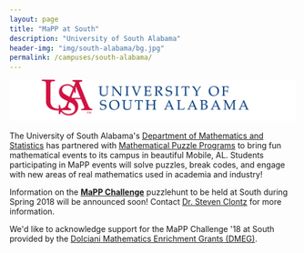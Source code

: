 ```yaml
---
layout: page
title: "MaPP at South"
description: "University of South Alabama"
header-img: "img/south-alabama/bg.jpg"
permalink: /campuses/south-alabama/
---
```


![South logo](/img/south-alabama/logo.png)

The University of South Alabama's
[Department of Mathematics and Statistics][south]
has partnered with
[Mathematical Puzzle Programs][mapp]
to bring fun mathematical events to its campus in beautiful
Mobile, AL. Students participating in MaPP
events will solve puzzles, break codes, and engage with new areas of real
mathematics used in academia and industry!

Information on the **[MaPP Challenge][challenge]** puzzlehunt
to be held at South
during Spring 2018 will be announced soon!
Contact [Dr. Steven Clontz][clontz] for more information.

We'd like to acknowledge support for the MaPP Challenge '18 at South provided
by the [Dolciani Mathematics Enrichment Grants (DMEG)][demg].

[demg]: https://www.maa.org/programs/maa-grants/dolciani-mathematics-enrichment-grants

<!-- ## What is this about?

To try out a MaPP-style puzzle, download and print the
[High School Challenge '17 teaser puzzle][teaser]. You can also download the
[High School Challenge '16 game book][hsc16book]. More information on
MaPP puzzles can be found at MaPP's [puzzles](/puzzles/) page.

No advanced mathematical background is required for these puzzles, so this
event is appropriate for both proficient and less-experienced secondary
mathematics students.

## High School Challenge '17

* [Registration Link][form]

South will host the MaPP High School Challenge '17 on **Saturday, March 25**.
Check-in will begin at **10am** in
[Instructional Laboritories Building \#140][map]; parking is available
at the University Blvd and William and Mary St intersection.
The game will be finished by **3pm**.
A pizza lunch and light snacks for all players and chaperones is included in
the cost of registration.

High schools are invited to register one or two teams for this event on
our [online form][form]. To cover the cost of food and materials,
the registration fee for this event is **$100 for one team** or
**$150 for two teams from the same school**. Checks should be made out
to the *University of South Alabama* and mailed to:

Prof. Steven Clontz  
USA Dept of Math and Stats  
411 University Boulevard North, ILB #314  
Mobile, AL 36688-0002  

Your registration is not
considered final until this fee is paid, and space is limited on a
first-come, first-served basis to the first eight teams who complete
registration and payment.
Please contact the [organizer][clontz] if you'd like your
school to participate but lack funding to pay this fee. Please register
before **March 1** so that food and supplies may be ordered in time for the
event.

Each team must be accompanied by a teacher or chaperone. The game begins
with a puzzle that takes place throughout the east side of
South's [campus][map] (bounded between USA South Dr, USA North Dr, and
University Blvd),
so players are encouraged to bring cell phones for communication. -->

[south]: https://www.southalabama.edu/colleges/artsandsci/mathstat/
[mapp]: /
[clontz]: mailto:sclontz@southalabama.edu
[hsc]: /programs/hsc/
[challenge]: /programs/challenge/
[teaser]: /puzzles/hsc17-teaser.pdf
[hsc16book]: https://github.com/MaPPmath/hsc16/raw/master/booklet.pdf
[map]: http://www.southalabama.edu/campusmap/
[form]: https://goo.gl/forms/AzX4QhXVPrLzqUi63
